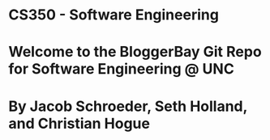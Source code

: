 # CS350 - Software Engineering
# Welcome to the BloggerBay Git Repo for Software Engineering @ UNC
# By Jacob Schroeder, Seth Holland, and Christian Hogue

